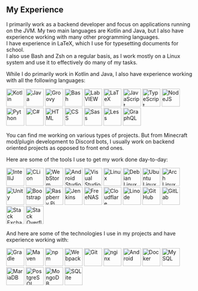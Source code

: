 ## My Experience

I primarily work as a backend developer and focus on applications running on the JVM. My two main languages are Kotlin and Java, but I also
have experience working with many other programming languages.\
I have experience in LaTeX, which I use for typesetting documents for school.\
I also use Bash and Zsh on a regular basis, as I work mostly on a Linux system and use it to effectively do many of my tasks.

While I do primarily work in Kotlin and Java, I also have experience working with all the following languages:

<!--suppress HtmlUnknownTarget -->
<img class="icon" height="48" width="48" alt="Kotlin" src="/assets/img/icons/kotlin.svg">
<img class="icon" height="48" width="48" alt="Java" src="/assets/img/icons/java.svg">
<img class="icon" height="48" width="48" alt="Groovy" src="/assets/img/icons/apachegroovy.svg">
<img class="icon" height="48" width="48" alt="Bash" src="/assets/img/icons/gnubash.svg">
<img class="icon" height="48" width="48" alt="LabVIEW" src="/assets/img/icons/labview.svg">
<img class="icon" height="48" width="48" alt="LaTeX" src="/assets/img/icons/latex.svg">
<img class="icon" height="48" width="48" alt="JavaScript" src="/assets/img/icons/javascript.svg">
<img class="icon" height="48" width="48" alt="TypeScript" src="/assets/img/icons/typescript.svg">
<img class="icon" height="48" width="48" alt="NodeJS" src="/assets/img/icons/nodedotjs.svg">
<img class="icon" height="48" width="48" alt="Python" src="/assets/img/icons/python.svg">
<img class="icon" height="48" width="48" alt="C#" src="/assets/img/icons/csharp.svg">
<img class="icon" height="48" width="48" alt="HTML" src="/assets/img/icons/html5.svg">
<img class="icon" height="48" width="48" alt="CSS" src="/assets/img/icons/css3.svg">
<img class="icon" height="48" width="48" alt="Sass" src="/assets/img/icons/sass.svg">
<img class="icon" height="48" width="48" alt="Less" src="/assets/img/icons/less.svg">
<img class="icon" height="48" width="48" alt="GraphQL" src="/assets/img/icons/graphql.svg">


[//]: # (<img class="icon" height="48" width="48" alt="GraphQL" src="/assets/img/icons/apollographql.svg">)

<br/>

You can find me working on various types of projects. But from Minecraft mod/plugin development to Discord bots, I usually work on backend
oriented projects as opposed to front end ones.

Here are some of the tools I use to get my work done day-to-day:

<img class="icon" height="48" width="48" alt="IntelliJ" src="/assets/img/icons/intellijidea.svg">
<img class="icon" height="48" width="48" alt="CLion" src="/assets/img/icons/clion.svg">
<img class="icon" height="48" width="48" alt="WebStorm" src="/assets/img/icons/webstorm.svg">
<img class="icon" height="48" width="48" alt="Android Studio" src="/assets/img/icons/androidstudio.svg">
<img class="icon" height="48" width="48" alt="Visual Studio Code" src="/assets/img/icons/visualstudiocode.svg">
<img class="icon" height="48" width="48" alt="Linux" src="/assets/img/icons/linux.svg">
<img class="icon" height="48" width="48" alt="Debian Linux" src="/assets/img/icons/debian.svg">
<img class="icon" height="48" width="48" alt="Ubuntu Linux" src="/assets/img/icons/ubuntu.svg">
<img class="icon" height="48" width="48" alt="Arch Linux" src="/assets/img/icons/archlinux.svg">
<img class="icon" height="48" width="48" alt="Unity" src="/assets/img/icons/unity.svg">
<img class="icon" height="48" width="48" alt="Bootstrap" src="/assets/img/icons/bootstrap.svg">
<img class="icon" height="48" width="48" alt="Raspberry Pi" src="/assets/img/icons/raspberrypi.svg">
<img class="icon" height="48" width="48" alt="Jenkins" src="/assets/img/icons/jenkins.svg">
<img class="icon" height="48" width="48" alt="FreeNAS" src="/assets/img/icons/freenas.svg">
<img class="icon" height="48" width="48" alt="Cloudflare" src="/assets/img/icons/cloudflare.svg">
<img class="icon" height="48" width="48" alt="Linode" src="/assets/img/icons/linode.svg">
<img class="icon" height="48" width="48" alt="GitHub" src="/assets/img/icons/github.svg">
<img class="icon" height="48" width="48" alt="GitLab" src="/assets/img/icons/gitlab.svg">
<img class="icon" height="48" width="48" alt="Stack Exchange" src="/assets/img/icons/stackexchange.svg">
<img class="icon" height="48" width="48" alt="Stack Overflow" src="/assets/img/icons/stackoverflow.svg">


And here are some of the technologies I use in my projects and have experience working with:

<img class="icon" height="48" width="48" alt="Gradle" src="/assets/img/icons/gradle.svg">
<img class="icon" height="48" width="48" alt="Maven" src="/assets/img/icons/apachemaven.svg">
<img class="icon" height="48" width="48" alt="npm" src="/assets/img/icons/npm.svg">
<img class="icon" height="48" width="48" alt="Webpack" src="/assets/img/icons/webpack.svg">
<img class="icon" height="48" width="48" alt="Git" src="/assets/img/icons/git.svg">
<img class="icon" height="48" width="48" alt="nginx" src="/assets/img/icons/nginx.svg">
<img class="icon" height="48" width="48" alt="Android" src="/assets/img/icons/android.svg">
<img class="icon" height="48" width="48" alt="Docker" src="/assets/img/icons/docker.svg">
<img class="icon" height="48" width="48" alt="MySQL" src="/assets/img/icons/mysql.svg">
<img class="icon" height="48" width="48" alt="MariaDB" src="/assets/img/icons/mariadb.svg">
<img class="icon" height="48" width="48" alt="PostgreSQL" src="/assets/img/icons/postgresql.svg">
<img class="icon" height="48" width="48" alt="MongoDB" src="/assets/img/icons/mongodb.svg">
<img class="icon" height="48" width="48" alt="SQLite" src="/assets/img/icons/sqlite.svg">
